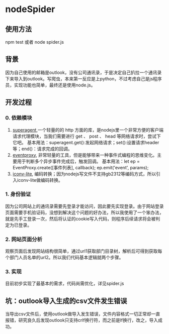 # nodeSpider
## 使用方法
npm test 或者 node spider.js
## 背景
因为自己使用的邮箱是outlook，没有公司通讯录，于是决定自己扒拉一个通讯录下来导入到outlook。写爬虫，本来第一反应是上python，不过考虑自己是js程序员，实现功能也简单，最终还是使用node.js。
## 开发过程
### 0. 依赖模块
1. [superagent](http://visionmedia.github.io/superagent/),一个轻量的的 http 方面的库，是nodejs里一个非常方便的客户端请求代理模块，当我们需要进行 get 、 post 、 head 等网络请求时，尝试下它吧。
基本用法：superagent.get():发起网络请求；set():设置请求header等；end()：请求完成的回调。
2. [eventproxy](https://github.com/JacksonTian/eventproxy/), 非常轻量的工具，但是能够带来一种事件式编程的思维变化。主要用于判断多个异步事件完成后，触发回调。
基本用法：let ep = EventProxy.create([事件列表], callback);  ep.emit('event', params);
3. [iconv-lite](https://github.com/ashtuchkin/iconv-lite/), 编码转换；因为nodejs写文件不支持gb2312等编码方式，所以引入iconv-lite做编码转换。
### 1. 身份验证
因为公司网站上的通讯录需要先登录才能访问，因此要先实现登录。由于网站登录页面需要手机验证码，没想到解决这个问题的好办法，所以我使用了一个笨办法，就是先手工登录一次，然后将认证的cookie写入代码，则程序后续请求将会被判定为已登录。
### 2. 网站页面分析
观察页面后发现网站结构很简单，通过url1获取部门目录树，解析后可得到获取每个部门人员名单的url2。所以我们代码基本逻辑就两个步骤。
### 3. 实现
目前初步实现了最基本的需求，代码尚需优化，详见spider.js
## 坑：outlook导入生成的csv文件发生错误
当导出csv文件后，使用outlook做导入发生错误，文件内容格式一切正常却一直报错，研究良久后发现outlook只支持crlf换行符，而之前是lf换行，改之，导入成功。
